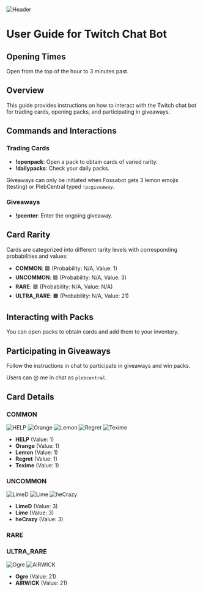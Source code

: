 ![Header](https://i.imgur.com/QJv0RRt.png)
# User Guide for Twitch Chat Bot

## Opening Times
Open from the top of the hour to 3 minutes past.

## Overview
This guide provides instructions on how to interact with the Twitch chat bot for trading cards, opening packs, and participating in giveaways.

## Commands and Interactions

### Trading Cards
- **!openpack**: Open a pack to obtain cards of varied rarity.
- **!dailypacks**: Check your daily packs.

Giveaways can only be initiated when Fossabot gets 3 lemon emojis (testing) or PlebCentral typed `!pcgiveaway`.

### Giveaways
- **!pcenter**: Enter the ongoing giveaway.

## Card Rarity
Cards are categorized into different rarity levels with corresponding probabilities and values:
- **COMMON**: 🟩 (Probability: N/A, Value: 1)
- **UNCOMMON**: 🟦 (Probability: N/A, Value: 3)
- **RARE**: 🟪 (Probability: N/A, Value: N/A)
- **ULTRA_RARE**: 🟧 (Probability: N/A, Value: 21)

## Interacting with Packs
You can open packs to obtain cards and add them to your inventory.

## Participating in Giveaways
Follow the instructions in chat to participate in giveaways and win packs.

Users can @ me in chat as `plebcentral`.

## Card Details

### COMMON
![HELP](https://cdn.7tv.app/emote/HELP/1x.webp) ![Orange](https://cdn.7tv.app/emote/Orange/1x.webp) ![Lemon](https://cdn.7tv.app/emote/Lemon/1x.webp) ![Regret](https://cdn.7tv.app/emote/Regret/1x.webp) ![Texime](https://cdn.7tv.app/emote/Texime/1x.webp) 
- **HELP** (Value: 1)
- **Orange** (Value: 1)
- **Lemon** (Value: 1)
- **Regret** (Value: 1)
- **Texime** (Value: 1)
### UNCOMMON
![LimeD](https://cdn.7tv.app/emote/LimeD/1x.webp) ![Lime](https://cdn.7tv.app/emote/Lime/1x.webp) ![heCrazy](https://cdn.7tv.app/emote/heCrazy/1x.webp) 
- **LimeD** (Value: 3)
- **Lime** (Value: 3)
- **heCrazy** (Value: 3)
### RARE

### ULTRA_RARE
![Ogre](https://cdn.7tv.app/emote/Ogre/1x.webp) ![AIRWICK](https://cdn.7tv.app/emote/AIRWICK/1x.webp) 
- **Ogre** (Value: 21)
- **AIRWICK** (Value: 21)
